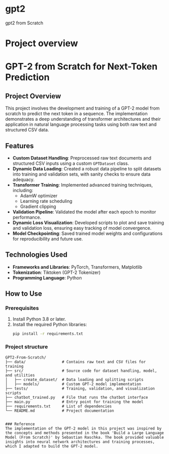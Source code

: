 # gpt2
gpt2 from Scratch

# Project overview

# GPT-2 from Scratch for Next-Token Prediction

## Project Overview

This project involves the development and training of a GPT-2 model from scratch to predict the next token in a sequence. The implementation demonstrates a deep understanding of transformer architectures and their application in natural language processing tasks using both raw text and structured CSV data.

## Features

- **Custom Dataset Handling**: Preprocessed raw text documents and structured CSV inputs using a custom `GPTDataset` class.
- **Dynamic Data Loading**: Created a robust data pipeline to split datasets into training and validation sets, with sanity checks to ensure data adequacy.
- **Transformer Training**: Implemented advanced training techniques, including:
  - AdamW optimizer
  - Learning rate scheduling
  - Gradient clipping
- **Validation Pipeline**: Validated the model after each epoch to monitor performance.
- **Dynamic Loss Visualization**: Developed scripts to plot and save training and validation loss, ensuring easy tracking of model convergence.
- **Model Checkpointing**: Saved trained model weights and configurations for reproducibility and future use.

## Technologies Used

- **Frameworks and Libraries**: PyTorch, Transformers, Matplotlib
- **Tokenization**: Tiktoken (GPT-2 Tokenizer)
- **Programming Language**: Python

## How to Use

### Prerequisites

1. Install Python 3.8 or later.
2. Install the required Python libraries:
   ```bash
   pip install -r requirements.txt

### Project structure
```plaintext
GPT2-From-Scratch/
├── data/                # Contains raw text and CSV files for training
├── src/                 # Source code for dataset handling, model, and utilities
│   ├── create_dataset/  # Data loading and splitting scripts
│   ├── models/          # Custom GPT-2 model implementation
├── tests/               # Training, validation, and visualization scripts
├── chatbot_trained.py   # File that runs the chatbot interface
├── main.py              # Entry point for training the model
├── requirements.txt     # List of dependencies
└── README.md            # Project documentation


### Reference
The implementation of the GPT-2 model in this project was inspired by the concepts and methods presented in the book 'Build a Large Language Model (From Scratch)' by Sebastian Raschka. The book provided valuable insights into neural network architectures and training processes, which I adapted to build the GPT-2 model.
